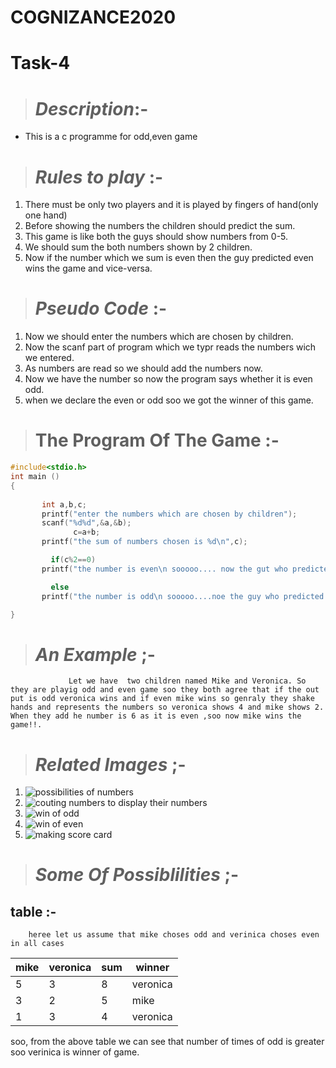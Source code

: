 # COGNIZANCE2020

# **Task-4**

># _Description_:-
* This is a c programme for odd,even game
  
># _Rules to play_ :-
1. There must be only two players and it is played by fingers of hand(only one hand)
2. Before showing the numbers the children should predict the sum.
3. This game is like both the guys should show numbers from 0-5.
4. We should sum the both numbers shown by 2 children.
5. Now if the number which we sum is even then the guy predicted even wins the game and vice-versa.

># _Pseudo Code_ :-
1. Now we should enter the numbers which are chosen by children.
2. Now the scanf part of program which we typr reads the numbers wich we entered.
3. As numbers are read so we should add the numbers now.
4. Now we have the number so now the program says whether it is even odd.
5. when we declare the even or odd soo we got the winner of this game.
   
># The Program Of The Game :-
 
```c 
#include<stdio.h>
int main ()
{
       
       int a,b,c;
       printf("enter the numbers which are chosen by children");
       scanf("%d%d",&a,&b);
              c=a+b;
       printf("the sum of numbers chosen is %d\n",c);

         if(c%2==0)
       printf("the number is even\n sooooo.... now the gut who predicted the sum  as even wins the game");

         else
       printf("the number is odd\n sooooo....noe the guy who predicted the sum to be odd wins the game");

}
```
># _An Example_ ;-
                 Let we have  two children named Mike and Veronica. So they are playig odd and even game soo they both agree that if the out put is odd veronica wins and if even mike wins so genraly they shake hands and represents the numbers so veronica shows 4 and mike shows 2. When they add he number is 6 as it is even ,soo now mike wins the game!!.  

># _Related Images_ ;-

1. ![possibilities of numbers](https://image.shutterstock.com/image-vector/one-two-three-four-five-600w-1111524644.jpg)
2. ![couting numbers to display their numbers](https://www.wikihow.com/Play-Odds-and-Evens#/Image:Play-Odds-and-Evens-Step-3.jpg)
3. ![win of odd](https://www.shutterstock.com/image-vector/number-nine-made-fingers-3603048)
4. ![win of even](https://www.pinterest.ca/pin/152770612330070236/)
5. ![making score card](https://www.wikihow.com/Play-Odds-and-Evens#/Image:Play-Odds-and-Evens-Step-2.jpg)

># _Some Of Possiblilities_ ;-
  ## table :-
        heree let us assume that mike choses odd and verinica choses even in all cases
  |mike   |veronica   | sum   | winner   |
  |-------|-----------|-------|----------|
  |5      |3          |8      |veronica  |
  |3      |2          |5      |mike      |
  |1      | 3         |4      |veronica  |
   
   soo, from the above table we can see that number of times of odd is greater soo verinica is winner of game.




   





                    
